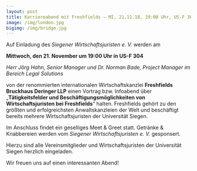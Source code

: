 ```yaml
---
layout: post
title: Karriereabend mit Freshfields – MI, 21.11.18, 19:00 Uhr, US-F 304
image: /img/london.jpg
bigimg: /img/bridge.jpg
---
```

	

Auf Einladung des *Siegener Wirtschaftsjuristen e. V.* werden am

**Mittwoch, den 21. November um 19:00 Uhr in US-F 304**

*Herr Jörg Hahn, Senior Manager und
Dr. Norman Bade,
Project Manager im Bereich Legal Solutions*

von der renommierten internationalen Wirtschaftskanzlei **Freshfields Bruckhaus Deringer LLP**
einen Vortrag bzw. Infoabend über 
„**Tätigkeitsfelder und Beschäftigungsmöglichkeiten von Wirtschaftsjuristen bei Freshfields**“ halten.
Freshfields gehört zu den größten und erfolgreichsten Anwaltskanzleien der Welt und beschäftigt bereits mehrere Wirtschaftsjuristen der Universität Siegen.

Im Anschluss findet ein geselliges Meet & Greet statt. Getränke & Knabbereien werden vom *Siegener Wirtschaftsjuristen e. V.* gesponsert.

Hierzu sind alle Vereinsmitglieder und Wirtschaftsjuristen der Universität Siegen herzlich eingeladen.

Wir freuen uns auf einen interessanten Abend!


